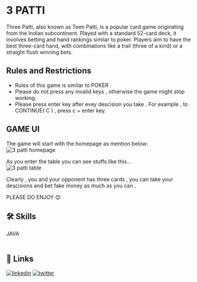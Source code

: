 # 3 PATTI 

Three Patti, also known as Teen Patti, is a popular card game originating from the Indian subcontinent. Played with a standard 52-card deck, it involves betting and hand rankings similar to poker. Players aim to have the best three-card hand, with combinations like a trail (three of a kind) or a straight flush winning bets.

## Rules and Restrictions 

- Rules of this game is similar to POKER .
- Please do not press any invalid keys , otherwise the game might stop working.  
- Please press enter key after evey descision you take . For example  , to  CONTINUE( C )  , press c + enter key.

## GAME UI

The game will start with the homepage as mention below:
<br>
![3 patti homepage](https://github.com/user-attachments/assets/0b48f72a-8b64-4a05-9ce5-44317641f3f6)
<br>

As you enter the table you can see stuffs like this...
<br>
![3 patti table ](https://github.com/user-attachments/assets/0fb585ee-4199-4287-aec8-e010dce5a6ed)
<br>

Clearly , you and your opponent has three cards , you can take your descisions and bet fake money as much as you can .

PLEASE DO ENJOY 😊

## 🛠 Skills
JAVA
<br>
<br>

## 🔗 Links

[![linkedin](https://img.shields.io/badge/linkedin-0A66C2?style=for-the-badge&logo=linkedin&logoColor=white)](https://www.linkedin.com/in/pratyush-parashar-134a7930b/)
[![twitter](https://img.shields.io/badge/twitter-1DA1F2?style=for-the-badge&logo=twitter&logoColor=white)](https://x.com/Pratyuxxhh)

